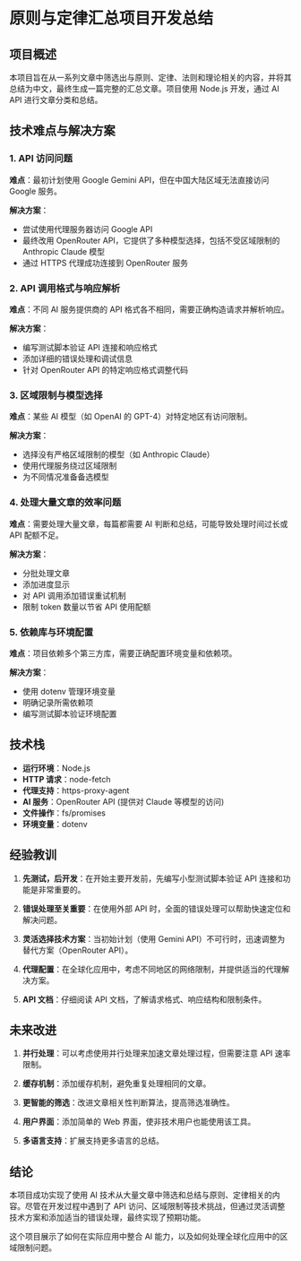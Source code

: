 # 原则与定律汇总项目开发总结

## 项目概述

本项目旨在从一系列文章中筛选出与原则、定律、法则和理论相关的内容，并将其总结为中文，最终生成一篇完整的汇总文章。项目使用 Node.js 开发，通过 AI API 进行文章分类和总结。

## 技术难点与解决方案

### 1. API 访问问题

**难点**：最初计划使用 Google Gemini API，但在中国大陆区域无法直接访问 Google 服务。

**解决方案**：
- 尝试使用代理服务器访问 Google API
- 最终改用 OpenRouter API，它提供了多种模型选择，包括不受区域限制的 Anthropic Claude 模型
- 通过 HTTPS 代理成功连接到 OpenRouter 服务

### 2. API 调用格式与响应解析

**难点**：不同 AI 服务提供商的 API 格式各不相同，需要正确构造请求并解析响应。

**解决方案**：
- 编写测试脚本验证 API 连接和响应格式
- 添加详细的错误处理和调试信息
- 针对 OpenRouter API 的特定响应格式调整代码

### 3. 区域限制与模型选择

**难点**：某些 AI 模型（如 OpenAI 的 GPT-4）对特定地区有访问限制。

**解决方案**：
- 选择没有严格区域限制的模型（如 Anthropic Claude）
- 使用代理服务绕过区域限制
- 为不同情况准备备选模型

### 4. 处理大量文章的效率问题

**难点**：需要处理大量文章，每篇都需要 AI 判断和总结，可能导致处理时间过长或 API 配额不足。

**解决方案**：
- 分批处理文章
- 添加进度显示
- 对 API 调用添加错误重试机制
- 限制 token 数量以节省 API 使用配额

### 5. 依赖库与环境配置

**难点**：项目依赖多个第三方库，需要正确配置环境变量和依赖项。

**解决方案**：
- 使用 dotenv 管理环境变量
- 明确记录所需依赖项
- 编写测试脚本验证环境配置

## 技术栈

- **运行环境**：Node.js
- **HTTP 请求**：node-fetch
- **代理支持**：https-proxy-agent
- **AI 服务**：OpenRouter API (提供对 Claude 等模型的访问)
- **文件操作**：fs/promises
- **环境变量**：dotenv

## 经验教训

1. **先测试，后开发**：在开始主要开发前，先编写小型测试脚本验证 API 连接和功能是非常重要的。

2. **错误处理至关重要**：在使用外部 API 时，全面的错误处理可以帮助快速定位和解决问题。

3. **灵活选择技术方案**：当初始计划（使用 Gemini API）不可行时，迅速调整为替代方案（OpenRouter API）。

4. **代理配置**：在全球化应用中，考虑不同地区的网络限制，并提供适当的代理解决方案。

5. **API 文档**：仔细阅读 API 文档，了解请求格式、响应结构和限制条件。

## 未来改进

1. **并行处理**：可以考虑使用并行处理来加速文章处理过程，但需要注意 API 速率限制。

2. **缓存机制**：添加缓存机制，避免重复处理相同的文章。

3. **更智能的筛选**：改进文章相关性判断算法，提高筛选准确性。

4. **用户界面**：添加简单的 Web 界面，使非技术用户也能使用该工具。

5. **多语言支持**：扩展支持更多语言的总结。

## 结论

本项目成功实现了使用 AI 技术从大量文章中筛选和总结与原则、定律相关的内容。尽管在开发过程中遇到了 API 访问、区域限制等技术挑战，但通过灵活调整技术方案和添加适当的错误处理，最终实现了预期功能。

这个项目展示了如何在实际应用中整合 AI 能力，以及如何处理全球化应用中的区域限制问题。 